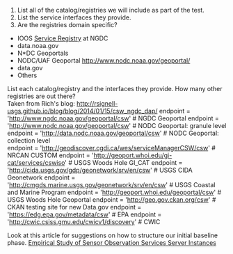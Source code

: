 1. List all of the catalog/registries we will include as part of the test.
2. List the service interfaces they provide.
3. Are the registries domain specific?

* IOOS [Service Registry](https://geo-ide.noaa.gov/wiki/index.php?title=ESRI_Geoportal#IOOS_WAFs) at NGDC
* data.noaa.gov
* N*DC Geoportals
* NODC/UAF Geoportal http://www.nodc.noaa.gov/geoportal/
* data.gov
* Others

List each catalog/registry and the interfaces they provide.
How many other registries are out there?  
Taken from Rich's blog: http://rsignell-usgs.github.io/blog/blog/2014/01/15/csw_ngdc_dap/
endpoint = 'http://www.ngdc.noaa.gov/geoportal/csw' # NGDC Geoportal
endpoint = 'http://www.nodc.noaa.gov/geoportal/csw'   # NODC Geoportal: granule level
endpoint = 'http://data.nodc.noaa.gov/geoportal/csw'  # NODC Geoportal: collection level   
endpoint = 'http://geodiscover.cgdi.ca/wes/serviceManagerCSW/csw'  # NRCAN CUSTOM
endpoint = 'http://geoport.whoi.edu/gi-cat/services/cswiso' # USGS Woods Hole GI_CAT
endpoint = 'http://cida.usgs.gov/gdp/geonetwork/srv/en/csw' # USGS CIDA Geonetwork
endpoint = 'http://cmgds.marine.usgs.gov/geonetwork/srv/en/csw' # USGS Coastal and Marine Program
endpoint = 'http://geoport.whoi.edu/geoportal/csw' # USGS Woods Hole Geoportal 
endpoint = 'http://geo.gov.ckan.org/csw'  # CKAN testing site for new Data.gov
endpoint = 'https://edg.epa.gov/metadata/csw'  # EPA
endpoint = 'http://cwic.csiss.gmu.edu/cwicv1/discovery'  # CWIC

Look at this article for suggestions on how to structure our initial baseline phase.  [Empirical Study of Sensor Observation Services Server Instances](http://arxiv.org/ftp/arxiv/papers/1109/1109.4503.pdf)
